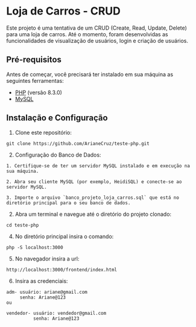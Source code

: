 # Loja de Carros - CRUD

Este projeto é uma tentativa de um CRUD (Create, Read, Update, Delete) para uma loja de carros. Até o momento, foram desenvolvidas as funcionalidades de visualização de usuários, login e criação de usuários.

## Pré-requisitos

Antes de começar, você precisará ter instalado em sua máquina as seguintes ferramentas:
- [PHP](https://www.php.net/) (versão 8.3.0)
- [MySQL](https://www.mysql.com/)

## Instalação e Configuração

1. Clone este repositório:
```
git clone https://github.com/ArianeCruz/teste-php.git
```
2. Configuração do Banco de Dados:
```
1. Certifique-se de ter um servidor MySQL instalado e em execução na sua máquina.

2. Abra seu cliente MySQL (por exemplo, HeidiSQL) e conecte-se ao servidor MySQL.

3. Importe o arquivo `banco_projeto_loja_carros.sql` que está no diretório principal para o seu banco de dados.
```
2. Abra um terminal e navegue até o diretório do projeto clonado:
```
cd teste-php
```

4. No diretório principal insira o comando:
```
php -S localhost:3000
```
5. No navegador insira a url:
```
http://localhost:3000/frontend/index.html
```
6. Insira as credenciais:
```
adm- usuário: ariane@gmail.com
     senha: Ariane@123
ou

vendedor- usuário: vendedor@gmail.com
          senha: Ariane@123
```

